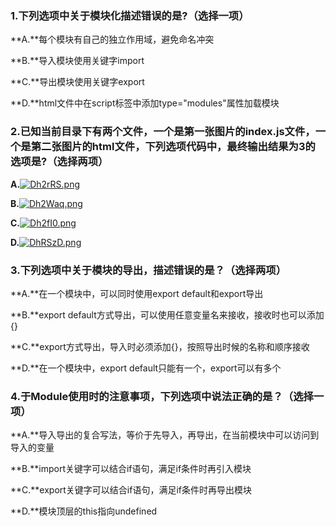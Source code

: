 ### 1.下列选项中关于模块化描述错误的是?（选择一项）

**A.**每个模块有自己的独立作用域，避免命名冲突

**B.**导入模块使用关键字import

**C.**导出模块使用关键字export

**D.**html文件中在script标签中添加type="modules"属性加载模块







### 2.已知当前目录下有两个文件，一个是第一张图片的index.js文件，一个是第二张图片的html文件，下列选项代码中，最终输出结果为3的选项是?（选择两项）

**A.**[![Dh2rRS.png](https://s3.ax1x.com/2020/12/01/Dh2rRS.png)](https://imgchr.com/i/Dh2rRS)

**B.**[![Dh2Waq.png](https://s3.ax1x.com/2020/12/01/Dh2Waq.png)](https://imgchr.com/i/Dh2Waq)

**C.**[![Dh2fI0.png](https://s3.ax1x.com/2020/12/01/Dh2fI0.png)](https://imgchr.com/i/Dh2fI0)

**D.**[![DhRSzD.png](https://s3.ax1x.com/2020/12/01/DhRSzD.png)](https://imgchr.com/i/DhRSzD)









### 3.下列选项中关于模块的导出，描述错误的是？（选择两项）

**A.**在一个模块中，可以同时使用export default和export导出

**B.**export default方式导出，可以使用任意变量名来接收，接收时也可以添加{}

**C.**export方式导出，导入时必须添加{}，按照导出时候的名称和顺序接收

**D.**在一个模块中，export default只能有一个，export可以有多个







### 4.于Module使用时的注意事项，下列选项中说法正确的是？（选择一项）



**A.**导入导出的复合写法，等价于先导入，再导出，在当前模块中可以访问到导入的变量

**B.**import关键字可以结合if语句，满足if条件时再引入模块

**C.**export关键字可以结合if语句，满足if条件时再导出模块

**D.**模块顶层的this指向undefined




